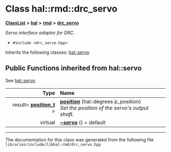 

# Class hal::rmd::drc\_servo



[**ClassList**](annotated.md) **>** [**hal**](namespacehal.md) **>** [**rmd**](namespacehal_1_1rmd.md) **>** [**drc\_servo**](classhal_1_1rmd_1_1drc__servo.md)



_Servo interface adaptor for DRC._ 

* `#include <drc_servo.hpp>`



Inherits the following classes: [hal::servo](classhal_1_1servo.md)
























































## Public Functions inherited from hal::servo

See [hal::servo](classhal_1_1servo.md)

| Type | Name |
| ---: | :--- |
|  result&lt; [**position\_t**](structhal_1_1servo_1_1position__t.md) &gt; | [**position**](#function-position) (hal::degrees p\_position) <br>_Set the position of the servo's output shaft._  |
| virtual  | [**~servo**](#function-servo) () = default<br> |























































------------------------------
The documentation for this class was generated from the following file `libraries/include/libhal-rmd/drc_servo.hpp`

